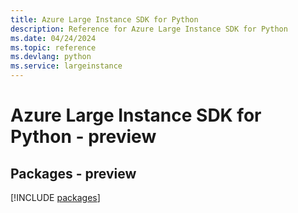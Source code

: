 ```yaml
---
title: Azure Large Instance SDK for Python
description: Reference for Azure Large Instance SDK for Python
ms.date: 04/24/2024
ms.topic: reference
ms.devlang: python
ms.service: largeinstance
---
```

# Azure Large Instance SDK for Python - preview
## Packages - preview
[!INCLUDE [packages](large-instance-index.md)]